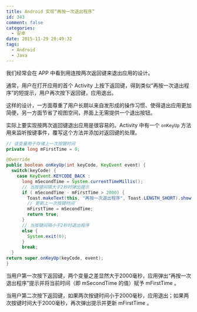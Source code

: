 ```yaml
---
title: Android 实现“再按一次退出程序”
id: 343
comment: false
categories:
  - 安卓
date: 2015-11-29 20:49:32
tags:
  - Android
  - Java
---
```


我们经常会在 APP 中看到用连按两次返回键来退出应用的设计。

通常，用户在打开应用的首个 Activity 上按下返回键，得到类似“再按一次退出程序”的短提示，用户再次按下返回键，应用退出。
<!--more-->

这样的设计，一方面尊重了用户长期以来自发形成的操作习惯、使得退出应用更加简便，另一方面节省了视图空间，界面上无需提供一个退出按钮。

实际上要实现按两次返回键退出应用是很容易的。Activity 中有一个 `onKeyUp` 方法用来监听按键事件，覆写这个方法并添加对返回键的处理。

``` java
// 该变量用于存储上一次按键时间
private long mFirstTime = 0;

@Override  
public boolean onKeyUp(int keyCode, KeyEvent event) {
  switch(keyCode) {  
    case KeyEvent.KEYCODE_BACK :
      long mSecondTime = System.currentTimeMillis();   
      // 当按键间隔大于2秒时弹出提示
      if ( mSecondTime - mFirstTime > 2000) {  
        Toast.makeText(this, "再按一次退出程序", Toast.LENGTH_SHORT).show();
        // 更新上一次按键时间
        mFirstTime = mSecondTime; 
        return true; 
      }
      // 当按键间隔小于2秒时退出程序
      else {
        System.exit(0);
      }   
      break;  
  }  
return super.onKeyUp(keyCode, event); 
}
```

当用户第一次按下返回键，两个变量之差显然大于2000毫秒，应用弹出“再按一次退出程序”提示并将当前时间（即 mSecondTime 的值）赋予 mFirstTime 。

当用户第二次按下返回键，如果两次按键时间小于2000毫秒，应用退出；如果两次按键时间大于2000毫秒，再次弹出提示并更新 mFirstTime 。